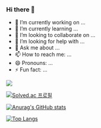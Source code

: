 ### Hi there 👋

- 🔭 I’m currently working on ...
- 🌱 I’m currently learning ...
- 👯 I’m looking to collaborate on ...
- 🤔 I’m looking for help with ...
- 💬 Ask me about ...
- 📫 How to reach me: ...
- 😄 Pronouns: ...
- ⚡ Fun fact: ...
<img src="https://img.shields.io/badge/Android-3DDC84?style=flat-square&logo=Android&logoColor=white"/>

[![Solved.ac
프로필](http://mazassumnida.wtf/api/v2/generate_badge?boj=csj0934)](https://solved.ac/csj0934)


[![Anurag's GitHub stats](https://github-readme-stats.vercel.app/api?username=daisyHyeseul)](https://github.com/anuraghazra/github-readme-stats)


[![Top Langs](https://github-readme-stats.vercel.app/api/top-langs/?username=daisyHyeseul&layout=compact)](https://github.com/anuraghazra/github-readme-stats)
